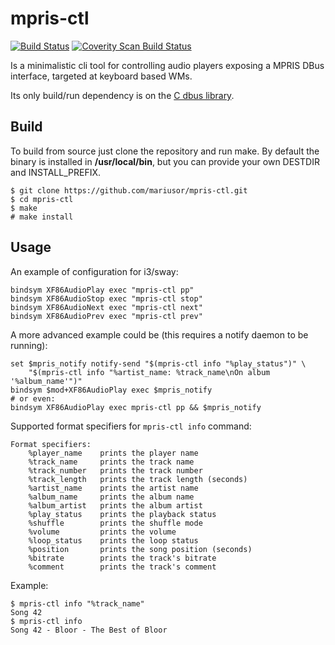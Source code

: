 # mpris-ctl 

[![Build Status](https://travis-ci.org/mariusor/mpris-ctl.svg?branch=master)](https://travis-ci.org/mariusor/mpris-ctl)
[![Coverity Scan Build Status](https://img.shields.io/coverity/scan/12309.svg)](https://scan.coverity.com/projects/mariusor-mpris-ctl)


Is a minimalistic cli tool for controlling audio players exposing a MPRIS DBus interface, targeted at keyboard based WMs.

Its only build/run dependency is on the [C dbus library](https://dbus.freedesktop.org/doc/api/html/index.html).

## Build

To build from source just clone the repository and run make. 
By default the binary is installed in **/usr/local/bin**, but you can provide your own DESTDIR and INSTALL_PREFIX.

````
$ git clone https://github.com/mariusor/mpris-ctl.git
$ cd mpris-ctl
$ make 
# make install
````

## Usage

An example of configuration for i3/sway:

````
bindsym XF86AudioPlay exec "mpris-ctl pp"
bindsym XF86AudioStop exec "mpris-ctl stop"
bindsym XF86AudioNext exec "mpris-ctl next"
bindsym XF86AudioPrev exec "mpris-ctl prev"
````

A more advanced example could be (this requires a notify daemon to be running):

````
set $mpris_notify notify-send "$(mpris-ctl info "%play_status")" \
    "$(mpris-ctl info "%artist_name: %track_name\nOn album '%album_name'")"
bindsym $mod+XF86AudioPlay exec $mpris_notify
# or even:
bindsym XF86AudioPlay exec mpris-ctl pp && $mpris_notify
````

Supported format specifiers for `mpris-ctl info` command:

```
Format specifiers:
	%player_name	prints the player name
	%track_name     prints the track name
	%track_number	prints the track number
	%track_length	prints the track length (seconds)
	%artist_name	prints the artist name
	%album_name	    prints the album name
	%album_artist	prints the album artist
	%play_status	prints the playback status
	%shuffle	    prints the shuffle mode
	%volume		    prints the volume
	%loop_status	prints the loop status
	%position	    prints the song position (seconds)
	%bitrate	    prints the track's bitrate
    %comment	    prints the track's comment
```

Example: 

```
$ mpris-ctl info "%track_name"
Song 42
$ mpris-ctl info
Song 42 - Bloor - The Best of Bloor

```
